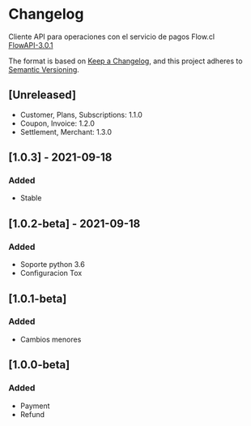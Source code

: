 # Changelog
Cliente API para operaciones con el servicio de pagos Flow.cl  
[FlowAPI-3.0.1](https://www.flow.cl/docs/api.html)
  
The format is based on [Keep a Changelog](https://keepachangelog.com/en/1.0.0/),
and this project adheres to [Semantic Versioning](https://semver.org/spec/v2.0.0.html).

## [Unreleased]
- Customer, Plans, Subscriptions: 1.1.0
- Coupon, Invoice: 1.2.0
- Settlement, Merchant: 1.3.0

## [1.0.3] - 2021-09-18
### Added
- Stable

## [1.0.2-beta] - 2021-09-18
### Added
- Soporte python 3.6
- Configuracion Tox

## [1.0.1-beta]
### Added
- Cambios menores

## [1.0.0-beta]
### Added
- Payment
- Refund